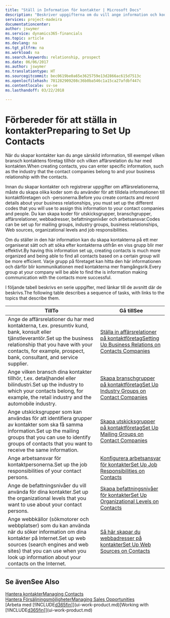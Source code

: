 ```yaml
---
title: "Ställ in Information för kontakter | Microsoft Docs"
description: "Beskriver uppgifterna om du vill ange information och koder, till exempel om befintliga branschgrupper och affärsrelationer, innan du skapar kontakter."
services: project-madeira
documentationcenter: 
author: jswymer
ms.service: dynamics365-financials
ms.topic: article
ms.devlang: na
ms.tgt_pltfrm: na
ms.workload: na
ms.search.keywords: relationship, prospect
ms.date: 06/06/2017
ms.author: jswymer
ms.translationtype: HT
ms.sourcegitcommit: bec0619be0a65e3625759e13d2866ac615d7513c
ms.openlocfilehash: 701282909208c36b0ba546c1a15ca27afdbf447c
ms.contentlocale: sv-se
ms.lasthandoff: 03/22/2018

---
```

# <a name="preparing-to-set-up-contacts"></a><span data-ttu-id="36bff-103">Förbereder för att ställa in kontakter</span><span class="sxs-lookup"><span data-stu-id="36bff-103">Preparing to Set Up Contacts</span></span>
<span data-ttu-id="36bff-104">När du skapar kontakter kan du ange särskild information, till exempel vilken bransch kontaktens företag tillhör och vilken affärsrelation du har med kontakten.</span><span class="sxs-lookup"><span data-stu-id="36bff-104">When creating contacts, you can enter specific information, such as the industry that the contact companies belong to and your business relationship with the contacts.</span></span>

<span data-ttu-id="36bff-105">Innan du skapar kontakter och registrerar uppgifter om affärsrelationerna, måste du skapa olika koder som du använder för att tilldela informationen till kontaktföretagen och -personerna.</span><span class="sxs-lookup"><span data-stu-id="36bff-105">Before you create contacts and record details about your business relationships, you must set up the different codes that you will use to assign this information to your contact companies and people.</span></span> <span data-ttu-id="36bff-106">Du kan skapa koder för utskicksgrupper, branschgrupper, affärsrelationer, webbadresser, befattningsnivåer och arbetsansvar.</span><span class="sxs-lookup"><span data-stu-id="36bff-106">Codes can be set up for mailing groups, industry groups, business relationships, Web sources, organizational levels and job responsibilities.</span></span>

<span data-ttu-id="36bff-107">Om du ställer in den här information kan du skapa kontakterna på ett mer organiserat sätt och att söka efter kontakterna utifrån en viss grupp blir mer effektivt.</span><span class="sxs-lookup"><span data-stu-id="36bff-107">By having this information set up, creating contacts is much more organized and being able to find all contacts based on a certain group will be more efficient.</span></span> <span data-ttu-id="36bff-108">Varje grupp på företaget kan hitta den här informationen och därför blir kommunikationen med kontakterna mer framgångsrik.</span><span class="sxs-lookup"><span data-stu-id="36bff-108">Every group at your company will be able to find the is information making communication with the contacts more successful.</span></span>

<span data-ttu-id="36bff-109">I följande tabell beskrivs en serie uppgifter, med länkar till de avsnitt där de beskrivs.</span><span class="sxs-lookup"><span data-stu-id="36bff-109">The following table describes a sequence of tasks, with links to the topics that describe them.</span></span> 

| <span data-ttu-id="36bff-110">Till</span><span class="sxs-lookup"><span data-stu-id="36bff-110">To</span></span> | <span data-ttu-id="36bff-111">Gå till</span><span class="sxs-lookup"><span data-stu-id="36bff-111">See</span></span> |
| --- | --- |
| <span data-ttu-id="36bff-112">Ange de affärsrelationer du har med kontakterna, t.ex. presumtiv kund, bank, konsult eller tjänstleverantör.</span><span class="sxs-lookup"><span data-stu-id="36bff-112">Set up the business relationship that you have with your contacts, for example, prospect, bank, consultant, and service supplier.</span></span> |[<span data-ttu-id="36bff-113">Ställa in affärsrelationer på kontaktföretag</span><span class="sxs-lookup"><span data-stu-id="36bff-113">Setting Up Business Relations on Contacts Companies</span></span>](marketing-business-relations.md) |
| <span data-ttu-id="36bff-114">Ange vilken bransch dina kontakter tillhör, t.ex. detaljhandel eller bilindustri.</span><span class="sxs-lookup"><span data-stu-id="36bff-114">Set up the industry to which your contacts belong, for example, the retail industry and the automobile industry.</span></span> |[<span data-ttu-id="36bff-115">Skapa branschgrupper på kontaktföretag</span><span class="sxs-lookup"><span data-stu-id="36bff-115">Set Up Industry Groups on Contact Companies</span></span>](marketing-industry-groups.md) |
| <span data-ttu-id="36bff-116">Ange utskicksgrupper som kan användas för att identifiera grupper av kontakter som ska få samma information.</span><span class="sxs-lookup"><span data-stu-id="36bff-116">Set up the mailing groups that you can use to identify groups of contacts that you want to receive the same information.</span></span> |[<span data-ttu-id="36bff-117">Skapa utskicksgrupper på kontaktföretag</span><span class="sxs-lookup"><span data-stu-id="36bff-117">Set Up Mailing Groups on Contact Companies</span></span>](marketing-mailing-groups.md) |
| <span data-ttu-id="36bff-118">Ange arbetsansvar för kontaktpersonerna.</span><span class="sxs-lookup"><span data-stu-id="36bff-118">Set up the job responsibilities of your contact persons.</span></span> |[<span data-ttu-id="36bff-119">Konfigurera arbetsansvar för kontakter</span><span class="sxs-lookup"><span data-stu-id="36bff-119">Set Up Job Responsibilities on Contacts</span></span>](marketing-job-responsibilities.md) |
| <span data-ttu-id="36bff-120">Ange de befattningsnivåer du vill använda för dina kontakter.</span><span class="sxs-lookup"><span data-stu-id="36bff-120">Set up the organizational levels that you want to use about your contact persons.</span></span> |[<span data-ttu-id="36bff-121">Skapa befattningsnivåer för kontakter</span><span class="sxs-lookup"><span data-stu-id="36bff-121">Set Up Organizational Levels on Contacts</span></span>](marketing-organizational-levels.md) |
| <span data-ttu-id="36bff-122">Ange webbkällor (sökmotorer och webbplatser) som du kan använda när du söker information om dina kontakter på Internet.</span><span class="sxs-lookup"><span data-stu-id="36bff-122">Set up web sources (search engines and web sites) that you can use when you look up information about your contacts on the Internet.</span></span> |[<span data-ttu-id="36bff-123">Så här skapar du webbadresser på kontakter</span><span class="sxs-lookup"><span data-stu-id="36bff-123">Set Up Web Sources on Contacts</span></span>](marketing-web-sources.md) |

## <a name="see-also"></a><span data-ttu-id="36bff-124">Se även</span><span class="sxs-lookup"><span data-stu-id="36bff-124">See Also</span></span>
[<span data-ttu-id="36bff-125">Hantera kontakter</span><span class="sxs-lookup"><span data-stu-id="36bff-125">Managing Contacts</span></span>](marketing-contacts.md)  
[<span data-ttu-id="36bff-126">Hantera Försäljningsmöjligheter</span><span class="sxs-lookup"><span data-stu-id="36bff-126">Managing Sales Opportunities</span></span>](marketing-manage-sales-opportunities.md)  
<span data-ttu-id="36bff-127">[Arbeta med [!INCLUDE[d365fin](includes/d365fin_md.md)]](ui-work-product.md)</span><span class="sxs-lookup"><span data-stu-id="36bff-127">[Working with [!INCLUDE[d365fin](includes/d365fin_md.md)]](ui-work-product.md)</span></span>

